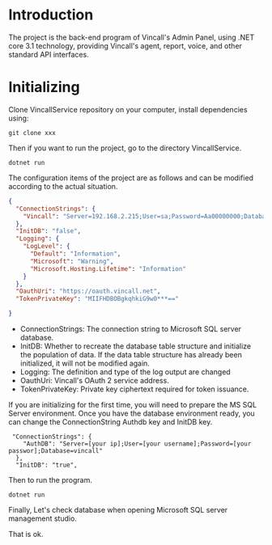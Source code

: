 # Introduction

The project is the back-end program of Vincall's Admin Panel, using .NET core 3.1 technology, providing Vincall's agent, report, voice, and other standard API interfaces.

# Initializing
Clone VincallService repository on your computer, install dependencies using:
```
git clone xxx
```
Then if you want to run the project, go to the directory VincallService.
```
dotnet run 
```

The configuration items of the project are as follows and can be modified according to the actual situation.
```json
{
  "ConnectionStrings": {
    "Vincall": "Server=192.168.2.215;User=sa;Password=Aa00000000;Database=vincall"
  },
  "InitDB": "false",
  "Logging": {
    "LogLevel": {
      "Default": "Information",
      "Microsoft": "Warning",
      "Microsoft.Hosting.Lifetime": "Information"
    }
  },   
  "OauthUri": "https://oauth.vincall.net",  
  "TokenPrivateKey": "MIIFHDBOBgkqhkiG9w0***=="

}
```
- ConnectionStrings: The connection string to Microsoft SQL server database.
- InitDB: Whether to recreate the database table structure and initialize the population of data. If the data table structure has already been initialized, it will not be modified again.
- Logging: The definition and type of the log output are changed
- OauthUri: Vincall's OAuth 2 service address.
- TokenPrivateKey: Private key ciphertext required for token issuance.

If you are initializing for the first time, you will need to prepare the MS SQL Server environment. Once you have the database environment ready, you can change the ConnectionString Authdb key and InitDB key.

```
 "ConnectionStrings": {
    "AuthDB": "Server=[your ip];User=[your username];Password=[your passwor];Database=vincall"
  },
  "InitDB": "true",
```
Then to run the program.

```
dotnet run
```
Finally, Let's check database when opening Microsoft SQL server management studio.

That is ok.
